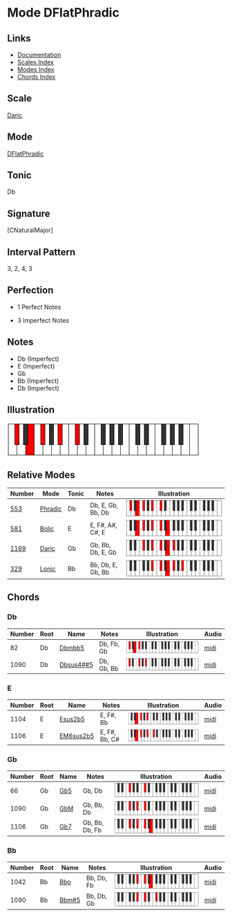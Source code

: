 # Mode DFlatPhradic

## Links

- [Documentation](index.md)
- [Scales Index](Scales.md)
- [Modes Index](Modes.md)
- [Chords Index](Chords.md)

## Scale

[Daric](ScaleDaric.md)

## Mode

[DFlatPhradic](ModeDFlatPhradic.md)

## Tonic

Db

## Signature

[CNaturalMajor]

## Interval Pattern

3, 2, 4, 3

## Perfection

 - 1 Perfect Notes

 - 3 Imperfect Notes

## Notes

- Db (Imperfect)
- E (Imperfect)
- Gb
- Bb (Imperfect)
- Db (Imperfect)

## Illustration

![DFlatPhradic](ModeDFlatPhradic.png)

## Relative Modes

| Number | Mode | Tonic | Notes | Illustration |
|--------|------|-------|-------|--------------|
| [553](https://ianring.com/musictheory/scales/553) | [Phradic](ModePhradic.md) | Db | Db, E, Gb, Bb, Db | ![DFlatPhradic](ModeDFlatPhradic.png) |
| [581](https://ianring.com/musictheory/scales/581) | [Bolic](ModeBolic.md) | E | E, F#, A#, C#, E | ![ENaturalBolic](ModeENaturalBolic.png) |
| [1169](https://ianring.com/musictheory/scales/1169) | [Daric](ModeDaric.md) | Gb | Gb, Bb, Db, E, Gb | ![GFlatDaric](ModeGFlatDaric.png) |
| [329](https://ianring.com/musictheory/scales/329) | [Lonic](ModeLonic.md) | Bb | Bb, Db, E, Gb, Bb | ![BFlatLonic](ModeBFlatLonic.png) |

## Chords

### Db

| Number | Root | Name | Notes | Illustration | Audio |
|--------|------|------|-------|--------------|-------|
| 82 | Db | [Dbmbb5](ChordDFlatMinorDoubleFlatFifth.md) | Db, Fb, Gb | ![Dbmbb5](ChordDFlatMinorDoubleFlatFifthRootPosition.png) | [midi](ChordDFlatMinorDoubleFlatFifthRootPosition.mid) |
| 1090 | Db | [Dbsus4##5](ChordDFlatSuspendedFourthDoubleSharpFifth.md) | Db, Gb, Bb | ![Dbsus4##5](ChordDFlatSuspendedFourthDoubleSharpFifthRootPosition.png) | [midi](ChordDFlatSuspendedFourthDoubleSharpFifthRootPosition.mid) |

### E

| Number | Root | Name | Notes | Illustration | Audio |
|--------|------|------|-------|--------------|-------|
| 1104 | E | [Esus2b5](ChordENaturalSuspendedSecondFlatFifth.md) | E, F#, Bb | ![Esus2b5](ChordENaturalSuspendedSecondFlatFifthRootPosition.png) | [midi](ChordENaturalSuspendedSecondFlatFifthRootPosition.mid) |
| 1106 | E | [EM6sus2b5](ChordENaturalMajorSixthSuspendedSecondFlatFifth.md) | E, F#, Bb, C# | ![EM6sus2b5](ChordENaturalMajorSixthSuspendedSecondFlatFifthRootPosition.png) | [midi](ChordENaturalMajorSixthSuspendedSecondFlatFifthRootPosition.mid) |

### Gb

| Number | Root | Name | Notes | Illustration | Audio |
|--------|------|------|-------|--------------|-------|
| 66 | Gb | [Gb5](ChordGFlatPowerChord.md) | Gb, Db | ![Gb5](ChordGFlatPowerChordRootPosition.png) | [midi](ChordGFlatPowerChordRootPosition.mid) |
| 1090 | Gb | [GbM](ChordGFlatMajor.md) | Gb, Bb, Db | ![GbM](ChordGFlatMajorRootPosition.png) | [midi](ChordGFlatMajorRootPosition.mid) |
| 1106 | Gb | [Gb7](ChordGFlatDominantSeventh.md) | Gb, Bb, Db, Fb | ![Gb7](ChordGFlatDominantSeventhRootPosition.png) | [midi](ChordGFlatDominantSeventhRootPosition.mid) |

### Bb

| Number | Root | Name | Notes | Illustration | Audio |
|--------|------|------|-------|--------------|-------|
| 1042 | Bb | [Bbo](ChordBFlatDiminished.md) | Bb, Db, Fb | ![Bbo](ChordBFlatDiminishedRootPosition.png) | [midi](ChordBFlatDiminishedRootPosition.mid) |
| 1090 | Bb | [Bbm#5](ChordBFlatMinorSharpFifth.md) | Bb, Db, Gb | ![Bbm#5](ChordBFlatMinorSharpFifthRootPosition.png) | [midi](ChordBFlatMinorSharpFifthRootPosition.mid) |


